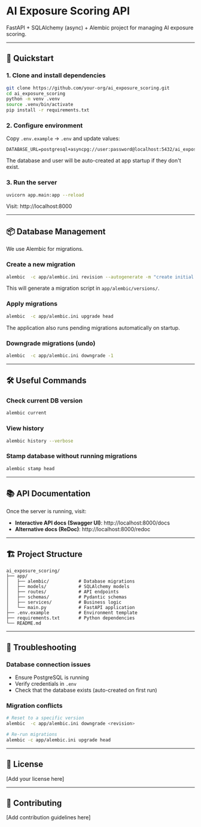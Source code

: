 # AI Exposure Scoring API

FastAPI + SQLAlchemy (async) + Alembic project for managing AI exposure scoring.

---

## 🚀 Quickstart

### 1. Clone and install dependencies

```bash
git clone https://github.com/your-org/ai_exposure_scoring.git
cd ai_exposure_scoring
python -m venv .venv
source .venv/bin/activate
pip install -r requirements.txt
```

### 2. Configure environment

Copy `.env.example` → `.env` and update values:

```env
DATABASE_URL=postgresql+asyncpg://user:password@localhost:5432/ai_exposure
```

The database and user will be auto-created at app startup if they don't exist.

### 3. Run the server

```bash
uvicorn app.main:app --reload
```

Visit: http://localhost:8000

---

## 📦 Database Management

We use Alembic for migrations.

### Create a new migration

```bash
alembic  -c app/alembic.ini revision --autogenerate -m "create initial tables"
```

This will generate a migration script in `app/alembic/versions/`.

### Apply migrations

```bash
alembic  -c app/alembic.ini upgrade head
```

The application also runs pending migrations automatically on startup.

### Downgrade migrations (undo)

```bash
alembic  -c app/alembic.ini downgrade -1
```

---

## 🛠️ Useful Commands

### Check current DB version

```bash
alembic current
```

### View history

```bash
alembic history --verbose
```

### Stamp database without running migrations

```bash
alembic stamp head
```

---

## 📚 API Documentation

Once the server is running, visit:

- **Interactive API docs (Swagger UI)**: http://localhost:8000/docs
- **Alternative docs (ReDoc)**: http://localhost:8000/redoc

---

## 🏗️ Project Structure

```
ai_exposure_scoring/
├── app/
│   ├── alembic/           # Database migrations
│   ├── models/            # SQLAlchemy models
│   ├── routes/            # API endpoints
│   ├── schemas/           # Pydantic schemas
│   ├── services/          # Business logic
│   └── main.py            # FastAPI application
├── .env.example           # Environment template
├── requirements.txt       # Python dependencies
└── README.md
```

---

## 🐛 Troubleshooting

### Database connection issues

- Ensure PostgreSQL is running
- Verify credentials in `.env`
- Check that the database exists (auto-created on first run)

### Migration conflicts

```bash
# Reset to a specific version
alembic  -c app/alembic.ini downgrade <revision>

# Re-run migrations
alembic -c app/alembic.ini upgrade head
```

---

## 📄 License

[Add your license here]

---

## 🤝 Contributing

[Add contribution guidelines here]